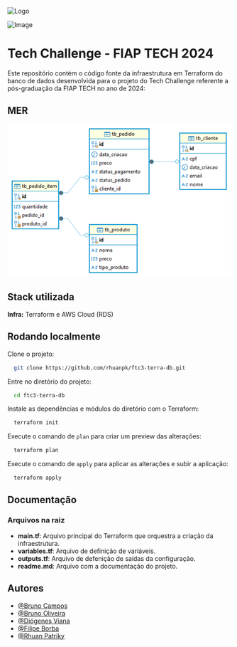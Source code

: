 ![Logo](https://avatars.githubusercontent.com/u/79948663?s=200&v=4)

![Image](https://drive.google.com/file/d/10Rrs_tnpJ7kEE6-QGe7lWuGOyh-6f0gU/)

# Tech Challenge - FIAP TECH 2024

Este repositório contém o código fonte da infraestrutura em Terraform do banco de dados desenvolvida para o projeto do Tech Challenge referente a pós-graduação da FIAP TECH no ano de 2024:

## MER
![MER](.assets/db.png)

## Stack utilizada

**Infra:** Terraform e AWS Cloud (RDS)

## Rodando localmente

Clone o projeto:

```bash
  git clone https://github.com/rhuanpk/ftc3-terra-db.git 
```

Entre no diretório do projeto:

```bash
  cd ftc3-terra-db
```

Instale as dependências e módulos do diretório com o Terraform:

```bash
  terraform init
```

Execute o comando de `plan` para criar um preview das alterações:

```bash
  terraform plan
```

Execute o comando de `apply` para aplicar as alterações e subir a aplicação:

```bash
  terraform apply
```

## Documentação

### Arquivos na raiz

-  **main.tf**: Arquivo principal do Terraform que orquestra a criação da infraestrutura.
-  **variables.tf**: Arquivo de definição de variáveis.
-  **outputs.tf**: Arquivo de defenição de saídas da configuração.
-  **readme.md**: Arquivo com a documentação do projeto.

## Autores

-  [@Bruno Campos](https://github.com/brunocamposousa)
-  [@Bruno Oliveira](https://github.com/bgoulart)
-  [@Diógenes Viana](https://github.com/diogenesviana)
-  [@Filipe Borba](https://www.github.com/filipexxborba)
-  [@Rhuan Patriky](https://github.com/rhuanpk)
